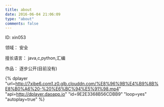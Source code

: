 ```yaml
---
title: about
date: 2016-06-04 21:06:09
type: "about"
comments: false
---
```



ID:	xin053

领域：	安全

擅长语言：	java,c,python,汇编

作品：	逐步公开(目前没有)

{% dplayer "url=http://7xibe6.com1.z0.glb.clouddn.com/%E8%96%9B%E4%B9%8B%E8%B0%A6%20-%20%E6%BC%94%E5%91%98.mp4" "api=http://dplayer.daoapp.io" "id=9E2E3368B56CDBB9" "loop=yes" "autoplay=true" %}